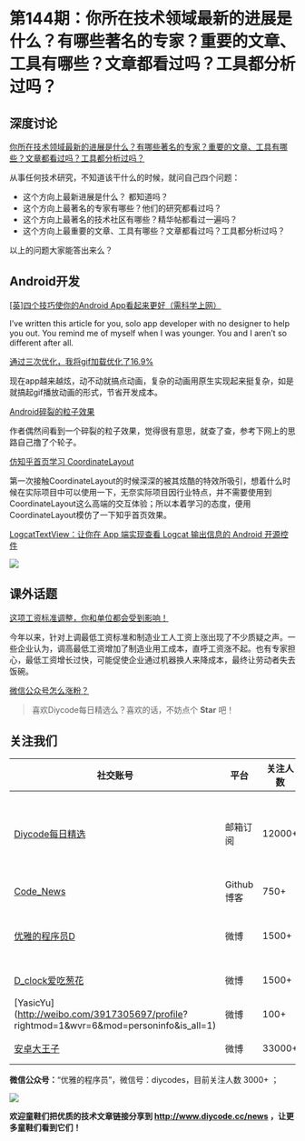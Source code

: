 # 第144期：你所在技术领域最新的进展是什么？有哪些著名的专家？重要的文章、工具有哪些？文章都看过吗？工具都分析过吗？

## 深度讨论

[你所在技术领域最新的进展是什么？有哪些著名的专家？重要的文章、工具有哪些？文章都看过吗？工具都分析过吗？](https://www.diycode.cc/topics/524)

从事任何技术研究，不知道该干什么的时候，就问自己四个问题：

- 这个方向上最新进展是什么？ 都知道吗？
- 这个方向上最著名的专家有哪些？他们的研究都看过吗？
- 这个方向上最著名的技术社区有哪些？精华帖都看过一遍吗？
- 这个方向上最重要的文章、工具有哪些？文章都看过吗？工具都分析过吗？

以上的问题大家能答出来么？

## Android开发

[[英]四个技巧使你的Android App看起来更好（需科学上网）](https://hackernoon.com/make-your-android-app-look-less-shitty-5dd63c4938f1#.iqwactebt)

I’ve written this article for you, solo app developer with no designer to help you out. You remind me of myself when I was younger. You and I aren’t so different after all.

[通过三次优化，我将gif加载优化了16.9%](http://wetest.qq.com/lab/view/277.html)

现在app越来越炫，动不动就搞点动画，复杂的动画用原生实现起来挺复杂，如是就搞起gif播放动画的形式，节省开发成本。

[Android碎裂的粒子效果](http://www.jianshu.com/p/1af53020719f)

作者偶然间看到一个碎裂的粒子效果，觉得很有意思，就查了查，参考下网上的思路自己撸了个轮子。

[仿知乎首页学习 CoordinateLayout](https://gold.xitu.io/post/585bc99f1b69e6006cc2b101)

第一次接触CoordinateLayout的时候深深的被其炫酷的特效所吸引，想着什么时候在实际项目中可以使用一下，无奈实际项目因行业特点，并不需要使用到CoordinateLayout这么高端的交互体验；所以本着学习的态度，便用CoordinateLayout模仿了一下知乎首页效果。

[LogcatTextView：让你在 App 端实现查看 Logcat 输出信息的 Android 开源控件](https://github.com/munix/LogcatTextView)

![](https://raw.githubusercontent.com/munix/LogcatTextView/master/screenshots/example.png)

## 课外话题

[这项工资标准调整，你和单位都会受到影响！](http://mp.weixin.qq.com/s/5ioSNC08xdZIaT6qmSek2g)

今年以来，针对上调最低工资标准和制造业工人工资上涨出现了不少质疑之声。一些企业认为，调高最低工资增加了制造业用工成本，直呼工资涨不起。也有专家担心，最低工资增长过快，可能促使企业通过机器换人来降成本，最终让劳动者失去饭碗。

[微信公众号怎么涨粉？](https://www.zhihu.com/question/22553582)

> 喜欢Diycode每日精选么？喜欢的话，不妨点个 **Star** 吧！

## 关注我们

| 社交账号  |  平台  | 关注人数 | 说明 |
| -------- | -------- | -------- | -------- |
| [Diycode每日精选](http://list.qq.com/cgi-bin/qf_invite?id=d469993d2c888e971c0fbb2309c4d84256968386b126b967)|   邮箱订阅  | 12000+ | 每日分享一次Android、iOS、Swfit技术干货  |
| [Code_News](https://github.com/DiyCodes/code_news) |    Github博客  |750+ | 每日邮件推送列表  |
| [优雅的程序员D](http://weibo.com/u/5891258264) |   微博  | 1500+ | 官方微博，每日分享开源信息  |
| [D_clock爱吃葱花](http://weibo.com/u/2480694892)  |   微博  | 1500+ | 日报发起人  |
|[YasicYu](http://weibo.com/3917305697/profile? rightmod=1&wvr=6&mod=personinfo&is_all=1)  |   微博  | 100+ | 日报发起人  |
|[安卓大王子](http://weibo.com/apkbus/)   |   微博  | 33000+ | 日报发起人  |

**微信公众号：**“优雅的程序员”，微信号：diycodes，目前关注人数 3000+ ；

![](http://upload-images.jianshu.io/upload_images/1846413-b42abfa70f909099.jpg?imageMogr2/auto-orient/strip%7CimageView2/2/w/1240)

**欢迎童鞋们把优质的技术文章链接分享到 http://www.diycode.cc/news ，让更多童鞋们看到它们！**
